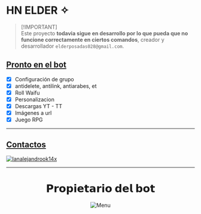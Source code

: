 # HN ELDER ✧
> [!IMPORTANT]\
> Este proyecto **todavia sigue en desarrollo por lo que pueda que no funcione correctamente en ciertos comandos**, creador y desarrollador `elderposadas028@gmail.com`.

## [Pronto en el bot](https://github.com/ianalejandrook14x/itsuki)
- [x] Configuración de grupo
- [x] antidelete, antilink, antiarabes, et
- [x] Roll Waifu
- [x] Personalizacion
- [x] Descargas YT - TT
- [x] Imágenes a url
- [x] Juego RPG
---------
## [Contactos](https://github.com/ianalejandrook14x/itsuki)
 <a href="https://wa.me/50493374445"><img alt="Ianalejandrook14x" src="https://img.shields.io/badge/WhatsApp-25D366?style=for-the-badge&logo=whatsapp&logoColor=white"/></a>    
 

---------
<div align="center">
  <h1 align="center">𝗣𝗿𝗼𝗽𝗶𝗲𝘁𝗮𝗿𝗶𝗼 𝗱𝗲𝗹 𝗯𝗼𝘁</h1>

![Menu](https://i.ibb.co/5xMs19nx/file.jpg)